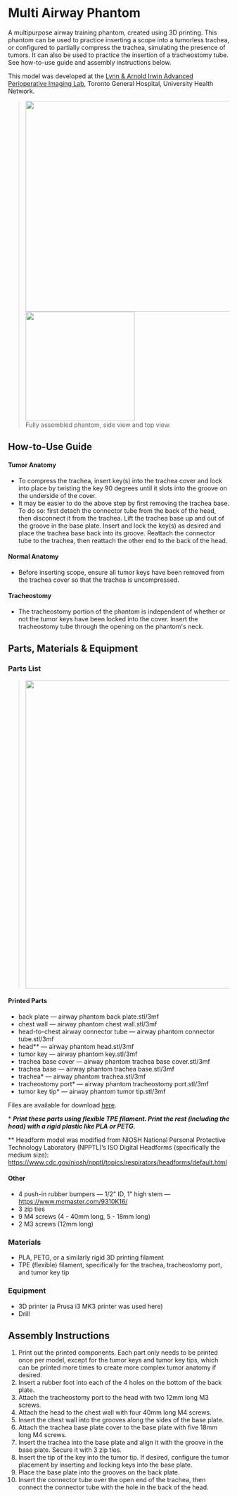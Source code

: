 # Multi Airway Phantom

A multipurpose airway training phantom, created using 3D printing. This phantom can be used to practice inserting a scope into a tumorless trachea, or configured to partially compress the trachea, simulating the presence of tumors. It can also be used to practice the insertion of a tracheostomy tube. See how-to-use guide and assembly instructions below.

This model was developed at the [Lynn & Arnold Irwin Advanced Perioperative Imaging Lab](https://apil.ca/), Toronto General Hospital, University Health Network.

> <img src="https://user-images.githubusercontent.com/84343976/236012102-0868384d-9b35-4b7b-85e5-40b166a1ed67.png" width="479"><img src="https://user-images.githubusercontent.com/84343976/236012098-e67a2195-cea0-47b1-abd7-83927df35ace.png" width="248"><br>
> Fully assembled phantom, side view and top view.

## How-to-Use Guide
#### Tumor Anatomy
* To compress the trachea, insert key(s) into the trachea cover and lock into place by twisting the key 90 degrees until it slots into the groove on the underside of the cover. 
* It may be easier to do the above step by first removing the trachea base. To do so: first detach the connector tube from the back of the head, then disconnect it from the trachea. Lift the trachea base up and out of the groove in the base plate. Insert and lock the key(s) as desired and place the trachea base back into its groove. Reattach the connector tube to the trachea, then reattach the other end to the back of the head.

#### Normal Anatomy
* Before inserting scope, ensure all tumor keys have been removed from the trachea cover so that the trachea is uncompressed.

#### Tracheostomy
* The tracheostomy portion of the phantom is independent of whether or not the tumor keys have been locked into the cover. Insert the tracheostomy tube through the opening on the phantom's neck.

## Parts, Materials & Equipment
### Parts List
> <img src="https://user-images.githubusercontent.com/84343976/232132433-dbdb490a-ee03-4830-9c5f-afeb931b940c.png" width="700">

#### Printed Parts
* back plate — airway phantom back plate.stl/3mf
* chest wall — airway phantom chest wall.stl/3mf
* head-to-chest airway connector tube — airway phantom connector tube.stl/3mf
* head** — airway phantom head.stl/3mf
* tumor key — airway phantom key.stl/3mf
* trachea base cover — airway phantom trachea base cover.stl/3mf
* trachea base — airway phantom trachea base.stl/3mf
* trachea* — airway phantom trachea.stl/3mf
* tracheostomy port* — airway phantom tracheostomy port.stl/3mf
* tumor key tip* — airway phantom tumor tip.stl/3mf

Files are available for download [here](https://github.com/tgh-apil/multi_airway_phantom/tree/main/stl%20%26%203mf%20files).

\* ***Print these parts using flexible TPE filament. Print the rest (including the head) with a rigid plastic like PLA or PETG.***

** Headform model was modified from NIOSH National Personal Protective Technology Laboratory (NPPTL)’s ISO Digital Headforms (specifically the medium size): https://www.cdc.gov/niosh/npptl/topics/respirators/headforms/default.html

#### Other
* 4 push-in rubber bumpers — 1/2" ID, 1” high stem — https://www.mcmaster.com/9310K16/
* 3 zip ties
* 9 M4 screws (4 - 40mm long, 5 - 18mm long)
* 2 M3 screws (12mm long)

### Materials
* PLA, PETG, or a similarly rigid 3D printing filament
* TPE (flexible) filament, specifically for the trachea, tracheostomy port, and tumor key tip

### Equipment
* 3D printer (a Prusa i3 MK3 printer was used here)
* Drill 

## Assembly Instructions
1. Print out the printed components. Each part only needs to be printed once per model, except for the tumor keys and tumor key tips, which can be printed more times to create more complex tumor anatomy if desired.
2. Insert a rubber foot into each of the 4 holes on the bottom of the back plate.
3. Attach the tracheostomy port to the head with two 12mm long M3 screws.
4. Attach the head to the chest wall with four 40mm long M4 screws.
5. Insert the chest wall into the grooves along the sides of the base plate.
6. Attach the trachea base plate cover to the base plate with five 18mm long M4 screws.
7. Insert the trachea into the base plate and align it with the groove in the base plate. Secure it with 3 zip ties.
8. Insert the tip of the key into the tumor tip. If desired, configure the tumor placement by inserting and locking keys into the base plate.
9. Place the base plate into the grooves on the back plate.
10. Insert the connector tube over the open end of the trachea, then connect the connector tube with the hole in the back of the head.
